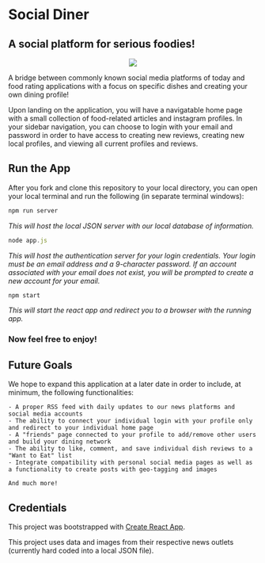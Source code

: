 # Social Diner

## A social platform for serious foodies!

<p align="center" >
    <img src="https://github.com/angelogentileiii/Social-Diner/assets/140743863/63a9de14-2e75-4d9b-9e39-49417227b493" />   
</p>

A bridge between commonly known social media platforms of today and food rating applications with a focus on specific dishes and creating your own dining profile!

Upon landing on the application, you will have a navigatable home page with a small collection of food-related articles and instagram profiles. In your sidebar navigation, you can choose to login with your email and password in order to have access to creating new reviews, creating new local profiles, and viewing all current profiles and reviews.

## Run the App

After you fork and clone this repository to your local directory, you can open your local terminal and run the following (in separate terminal windows):

```javascript 
npm run server
```

_This will host the local JSON server with our local database of information._

```javascript
node app.js
```

_This will host the authentication server for your login credentials. Your login must be an email address and a 9-character password. 
If an account associated with your email does not exist, you will be prompted to create a new account for your email._

```javascript
npm start
```

_This will start the react app and redirect you to a browser with the running app._ 

### Now feel free to enjoy!

## Future Goals

We hope to expand this application at a later date in order to include, at minimum, the following functionalities:

    - A proper RSS feed with daily updates to our news platforms and social media accounts
    - The ability to connect your individual login with your profile only and redirect to your individual home page
    - A "friends" page connected to your profile to add/remove other users and build your dining network
    - The ability to like, comment, and save individual dish reviews to a "Want to Eat" list
    - Integrate compatibility with personal social media pages as well as a functionality to create posts with geo-tagging and images

    And much more!


## Credentials

This project was bootstrapped with [Create React App](https://github.com/facebook/create-react-app).

This project uses data and images from their respective news outlets (currently hard coded into a local JSON file).
